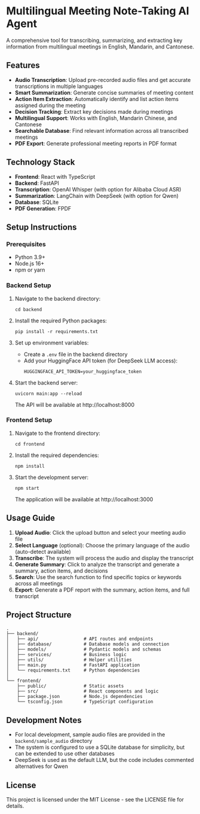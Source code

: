 # Multilingual Meeting Note-Taking AI Agent

A comprehensive tool for transcribing, summarizing, and extracting key information from multilingual meetings in English, Mandarin, and Cantonese.

## Features

- **Audio Transcription**: Upload pre-recorded audio files and get accurate transcriptions in multiple languages
- **Smart Summarization**: Generate concise summaries of meeting content
- **Action Item Extraction**: Automatically identify and list action items assigned during the meeting
- **Decision Tracking**: Extract key decisions made during meetings
- **Multilingual Support**: Works with English, Mandarin Chinese, and Cantonese
- **Searchable Database**: Find relevant information across all transcribed meetings
- **PDF Export**: Generate professional meeting reports in PDF format

## Technology Stack

- **Frontend**: React with TypeScript
- **Backend**: FastAPI
- **Transcription**: OpenAI Whisper (with option for Alibaba Cloud ASR)
- **Summarization**: LangChain with DeepSeek (with option for Qwen)
- **Database**: SQLite
- **PDF Generation**: FPDF

## Setup Instructions

### Prerequisites

- Python 3.9+
- Node.js 16+
- npm or yarn

### Backend Setup

1. Navigate to the backend directory:
   ```
   cd backend
   ```

2. Install the required Python packages:
   ```
   pip install -r requirements.txt
   ```

3. Set up environment variables:
   - Create a `.env` file in the backend directory
   - Add your HuggingFace API token (for DeepSeek LLM access):
     ```
     HUGGINGFACE_API_TOKEN=your_huggingface_token
     ```

4. Start the backend server:
   ```
   uvicorn main:app --reload
   ```
   The API will be available at http://localhost:8000

### Frontend Setup

1. Navigate to the frontend directory:
   ```
   cd frontend
   ```

2. Install the required dependencies:
   ```
   npm install
   ```

3. Start the development server:
   ```
   npm start
   ```
   The application will be available at http://localhost:3000

## Usage Guide

1. **Upload Audio**: Click the upload button and select your meeting audio file
2. **Select Language** (optional): Choose the primary language of the audio (auto-detect available)
3. **Transcribe**: The system will process the audio and display the transcript
4. **Generate Summary**: Click to analyze the transcript and generate a summary, action items, and decisions
5. **Search**: Use the search function to find specific topics or keywords across all meetings
6. **Export**: Generate a PDF report with the summary, action items, and full transcript

## Project Structure

```
.
├── backend/
│   ├── api/                 # API routes and endpoints
│   ├── database/            # Database models and connection
│   ├── models/              # Pydantic models and schemas
│   ├── services/            # Business logic
│   ├── utils/               # Helper utilities
│   ├── main.py              # FastAPI application 
│   └── requirements.txt     # Python dependencies
│
└── frontend/
    ├── public/              # Static assets
    ├── src/                 # React components and logic
    ├── package.json         # Node.js dependencies
    └── tsconfig.json        # TypeScript configuration
```

## Development Notes

- For local development, sample audio files are provided in the `backend/sample_audio` directory
- The system is configured to use a SQLite database for simplicity, but can be extended to use other databases
- DeepSeek is used as the default LLM, but the code includes commented alternatives for Qwen

## License

This project is licensed under the MIT License - see the LICENSE file for details. 